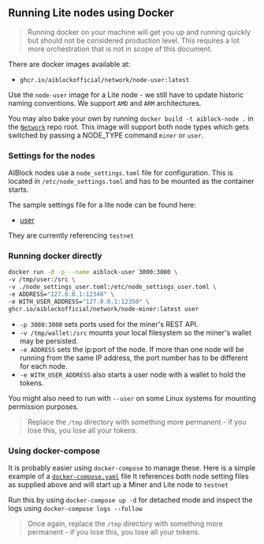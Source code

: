 ## Running Lite nodes using Docker

> Running docker on your machine will get you up and running quickly but should not be considered production level.
> This requires a lot more orchestration that is not in scope of this document.

There are docker images available at:
* `ghcr.io/aiblockofficial/network/node-user:latest`

Use the `node-user` image for a Lite node - we still have to update historic naming conventions.
We support `AMD` and `ARM` architectures.

You may also bake your own by running `docker build -t aiblock-node .` in the [`Network`](https://github.com/AIBlockOfficial/Network) repo root.
This image will support both node types which gets switched by passing a NODE_TYPE command `miner` or `user`.

### Settings for the nodes

AIBlock nodes use a `node_settings.toml` file for configuration.
This is located in `/etc/node_settings.toml` and has to be mounted as the container starts.

The sample settings file for a lite node can be found here:
* [user](node_settings_user.toml) 

They are currently referencing `testnet`

### Running docker directly

```bash
docker run -d -p --name aiblock-user 3000:3000 \
-v /tmp/user:/src \
-v ./node_settings_user.toml:/etc/node_settings_user.toml \
-e ADDRESS="127.0.0.1:12340" \
-e WITH_USER_ADDRESS="127.0.0.1:12350" \
ghcr.io/aiblockofficial/network/node-miner:latest user
```

* `-p 3000:3000` sets ports used for the miner's REST API.
* `-v /tmp/wallet:/src` mounts your local filesystem so the miner's wallet may be persisted.
* `-e ADDRESS` sets the ip:port of the node. If more than one node will be running from the same IP address, the port number has to be different for each node. 
* `-e WITH_USER_ADDRESS` also starts a user node with a wallet to hold the tokens.

You might also need to run with `--user` on some Linux systems for mounting permission purposes.

>
> Replace the `/tmp` directory with something more permanent - if you lose this, you lose all your tokens.
>

### Using docker-compose

It is probably easier using `docker-compose` to manage these.
Here is a simple example of a [`docker-compose.yaml`](docker-compose.yml) file
It references both node setting files as supplied above and will start up a Miner and Lite node to `testnet`

Run this by using `docker-compose up -d` for detached mode and inspect the logs using `docker-compose logs --follow`

>
> Once again, replace the `/tmp` directory with something more permanent - if you lose this, you lose all your tokens.
>